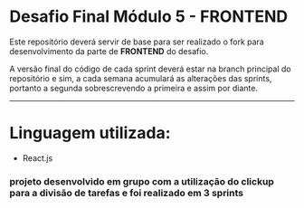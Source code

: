 
# Desafio Final Módulo 5 - FRONTEND

Este repositório deverá servir de base para ser realizado o fork para desenvolvimento da parte de **FRONTEND** do desafio.

A versão final do código de cada sprint deverá estar na branch principal do repositório e sim, a cada semana acumulará as alterações das sprints, portanto a segunda sobrescrevendo a primeira e assim por diante.

---

# Linguagem utilizada:

- React.js

### projeto desenvolvido em grupo com a utilização do clickup para a divisão de tarefas e foi realizado em 3 sprints 





